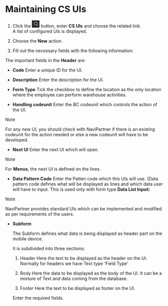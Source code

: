 # Maintaining CS UIs

1. Click the ![Lightbulb that opens the Tell Me feature](../../images/Icons/Lightbulb_icon.png "Tell Me what you want to do") button, enter **CS UIs** and choose the related link.        
   A list of configured UIs is displayed.
2. Choose the **New** action.

3. Fill out the necessary fields with the following information:
    
The important fields in the **Header** are:

- **Code** Enter a unique ID for the UI.

- **Description** Enter the description for the UI.

- **Form Type** Tick the checkbox to define the location as the only location where the employee can perform warehouse activities.

- **Handling codeunit** Enter the BC codeunit which controls the action of the UI.

> [!Note]
> For any new UI, you should check with NaviPartner if there is an existing codeunit for the action needed or else a new codeunit will have to be developed.

 - **Next UI** Enter the next UI which will open.

> [!Note]
> For **Menus**, the next UI is defined on the lines.

- **Data Pattern Code**  Enter the Patten code which this UIs will use.
    (Data pattern code defines what will be displayed as lines and which data user will have to input. This is used only with form type **Data List Input**)



> [!Note]
> NaviPartner provides standard UIs which can be implemented and modified as per requirements of the users.

- **Subform**

    The Subform defines what data is being displayed as header part on the mobile device.

    It is subdivided into three sections:

    1. Header
       Here the text to be displayed as the header on the UI.
       Normally for headers we have Text type 'Field Type'

    2. Body
       Here the data to be displayed as the body of the UI.
       It can be a mixture of Text and data coming from the database.

    3. Footer
        Here the text to be displayed as footer on the UI.
    
    Enter the required fields.